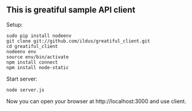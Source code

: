 This is greatiful sample API client
-------------------------------

Setup:

    sudo pip install nodeenv
    git clone git://github.com/ildus/greatiful_client.git
    cd greatiful_client
    nodeenv env
    source env/bin/activate
    npm install connect
    npm install node-static

Start server:

    node server.js

Now you can open your browser at http://localhost:3000 and use client.
